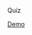Quiz

<a href="https://brunowotzke.ga/-SENAI-/quiz/">Demo</a>

<!-- Nova atualização de segurança em breve -->
